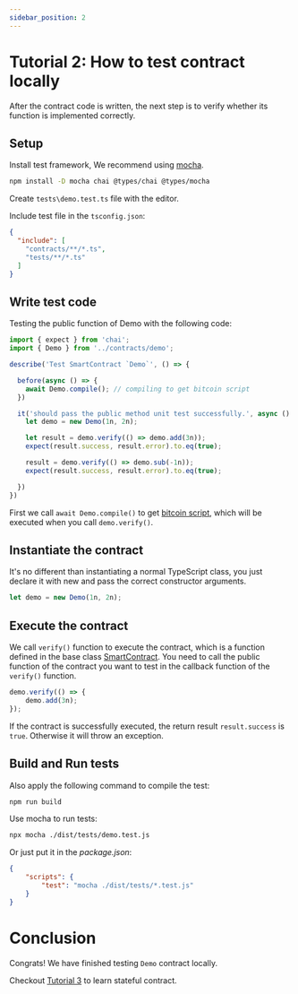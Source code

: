 ```yaml
---
sidebar_position: 2
---
```


# Tutorial 2: How to test contract locally


After the contract code is written, the next step is to verify whether its function is implemented correctly.

## Setup

Install test framework, We recommend using [mocha](https://mochajs.org).

```bash
npm install -D mocha chai @types/chai @types/mocha
```

Create `tests\demo.test.ts` file with the editor.

Include test file in the `tsconfig.json`:

```json
{
  "include": [
    "contracts/**/*.ts",
    "tests/**/*.ts"
  ]
}
```

## Write test code

Testing the public function of Demo with the following code:


```ts
import { expect } from 'chai';
import { Demo } from '../contracts/demo';

describe('Test SmartContract `Demo`', () => {

  before(async () => {
    await Demo.compile(); // compiling to get bitcoin script 
  })

  it('should pass the public method unit test successfully.', async () => {
    let demo = new Demo(1n, 2n);

    let result = demo.verify(() => demo.add(3n));
    expect(result.success, result.error).to.eq(true);

    result = demo.verify(() => demo.sub(-1n));
    expect(result.success, result.error).to.eq(true);

  })
})
```

First we call `await Demo.compile()` to get [bitcoin script](https://wiki.bitcoinsv.io/index.php/Script),  which will be executed when you call `demo.verify()`.


## Instantiate the contract

It's no different than instantiating a normal TypeScript class, you just declare it with new and pass the correct constructor arguments.

```ts
let demo = new Demo(1n, 2n);
```

## Execute the contract

We call `verify()` function to execute the contract, which is a function defined in the base class [SmartContract](../References/classes/SmartContract.md#verify). You need to call the public function of the contract you want to test in the callback function of the `verify()` function.


```ts
demo.verify(() => {
    demo.add(3n);
});
```

If the contract is successfully executed, the return result `result.success` is `true`. Otherwise it will throw an exception.


## Build and Run tests



Also apply the following command to compile the test:

```bash
npm run build
```

Use mocha to run tests:

```bash
npx mocha ./dist/tests/demo.test.js
```

Or just put it in the *package.json*:

```json
{
    "scripts": {
        "test": "mocha ./dist/tests/*.test.js"
    }
}
```

# Conclusion

Congrats! We have finished testing `Demo` contract locally.

Checkout [Tutorial 3](./stateful-contract.md) to learn stateful contract.



